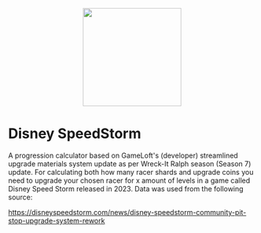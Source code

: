 <div align='center'>
<img src="https://doobelator.com/backgrounds/background-7.jpeg" height="200"/>
</div>

# Disney SpeedStorm

A progression calculator based on GameLoft's (developer) streamlined upgrade materials system update as per Wreck-It Ralph season (Season 7) update. For calculating both how many racer shards and upgrade coins you need to upgrade your chosen racer for x amount of levels in a game called Disney Speed Storm released in 2023. Data was used from the following source:

https://disneyspeedstorm.com/news/disney-speedstorm-community-pit-stop-upgrade-system-rework
